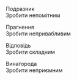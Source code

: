 Подразник  
Зробити непомітним  
  
Прагнення  
Зробити непривабливим  
  
Відповідь  
Зробити складним  
  
Винагорода  
Зробити неприємним